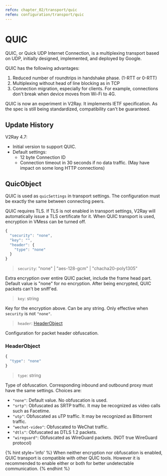 ```yaml
---
refcn: chapter_02/transport/quic
refen: configuration/transport/quic
---
```

# QUIC

QUIC, or Quick UDP Internet Connection, is a multiplexing transport based on UDP, initially designed, implemented, and deployed by Google.

QUIC has the following advantages:

1. Reduced number of roundtrips in handshake phase. (1-RTT or 0-RTT)
2. Multiplexing without head of line blocking as in TCP
3. Connection migration, especially for clients. For example, connections don't break when device moves from Wi-Fi to 4G.

QUIC is now an experiment in V2Ray. It implements IETF specification. As the spec is still being standardized, compatibility can't be guaranteed.

## Update History

V2Ray 4.7:

* Initial version to support QUIC.
* Default settings: 
  * 12 byte Connection ID
  * Connection timeout in 30 seconds if no data traffic. (May have impact on some long HTTP connections)

## QuicObject

QUIC is used as `quicSettings` in transport settings. The configuration must be exactly the same between connecting peers.

QUIC requires TLS. If TLS is not enabled in transport settings, V2Ray will automatically issue a TLS certificate for it. When QUIC transport is used, encryption in VMess can be turned off.

```javascript
{
  "security": "none",
  "key": "",
  "header": {
    "type": "none"
  }
}
```

> `security`: "none" | "aes-128-gcm" | "chacha20-poly1305"

Extra encryption over entire QUIC packet, include the frame head part. Default value is "none" for no encryption. After being encrypted, QUIC packets can't be sniff'ed.

> `key`: string

Key for the encryption above. Can be any string. Only effective when `security` is not `"none"`.

> `header`: [HeaderObject](#headerobject)

Configuration for packet header obfuscation.

### HeaderObject

```javascript
{
  "type": "none"
}
```

> `type`: string

Type of obfuscation. Corresponding inbound and outbound proxy must have the same settings. Choices are:

* `"none"`: Default value. No obfuscation is used.
* `"srtp"`: Obfuscated as SRTP traffic. It may be recognized as video calls such as Facetime.
* `"utp"`: Obfuscated as uTP traffic. It may be recognized as Bittorrent traffic.
* `"wechat-video"`: Obfuscated to WeChat traffic.
* `"dtls"`: Obfuscated as DTLS 1.2 packets.
* `"wireguard"`: Obfuscated as WireGuard packets. (NOT true WireGuard protocol)

{% hint style='info' %} When neither encryption nor obfuscation is enabled, QUIC transport is compatible with other QUIC tools. However it is recommended to enable either or both for better undetectable communication. {% endhint %}